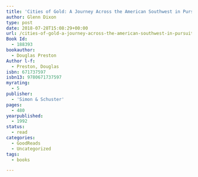 ```yaml
---
title: 'Cities of Gold: A Journey Across the American Southwest in Pursuit of Coronado'
author: Glenn Dixon
type: post
date: 2018-07-28T15:08:29+00:00
url: /cities-of-gold-a-journey-across-the-american-southwest-in-pursuit-of-coronado/
Book Id:
  - 188393
bookauthor:
  - Douglas Preston
Author l-f:
  - Preston, Douglas
isbn: 671737597
isbn13: 9780671737597
myrating:
  - 5
publisher:
  - 'Simon & Schuster'
pages:
  - 480
yearpublished:
  - 1992
status:
  - read
categories:
  - GoodReads
  - Uncategorized
tags:
  - books

---
```

